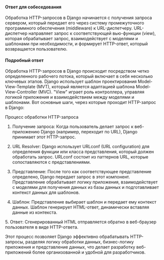 
#### Ответ для собеседования

Обработка HTTP-запросов в Django начинается с получения запроса сервером, который передает его через систему промежуточного программного обеспечения (middleware) к URL-диспетчеру. URL-диспетчер направляет запрос к соответствующей вью-функции (view), которая обрабатывает запрос, взаимодействует с моделями и шаблонами при необходимости, и формирует HTTP-ответ, который возвращается пользователю.

#### Подробный ответ

Обработка HTTP-запросов в Django происходит посредством четко определенного рабочего потока, который включает в себя несколько ключевых этапов. Django использует шаблон проектирования Model-View-Template (MVT), который является адаптацией шаблона Model-View-Controller (MVC). "View" играет роль контроллера, управляя логикой приложения и взаимодействием между моделями и шаблонами. Вот основные шаги, через которые проходит HTTP-запрос в Django:

Процесс обработки HTTP-запроса

1. Получение запроса: Когда пользователь делает запрос к веб-приложению Django (например, переходит по URL), Django принимает этот HTTP-запрос.

2. URL Resolver: Django использует URLconf (URL configuration) для определения функции или класса представления, который должен обработать запрос. URLconf состоит из паттернов URL, которые сопоставляются с представлениями.

3. Представление: После того как соответствующее представление определено, Django передает запрос в этот компонент. Представление обрабатывает логику приложения, взаимодействует с моделями для получения данных из базы данных и подготавливает контекст данных для шаблонов.

4. Шаблон: Представление выбирает шаблон и передает ему контекст данных. Шаблон генерирует HTML-ответ, динамически вставляя данные из контекста.

5. Ответ: Сгенерированный HTML отправляется обратно в веб-браузер пользователя в виде HTTP-ответа.

Этот процесс позволяет Django эффективно обрабатывать HTTP-запросы, разделяя логику обработки данных, бизнес-логику приложения и представление данных, что делает разработку веб-приложений более организованной и удобной для разработчиков.